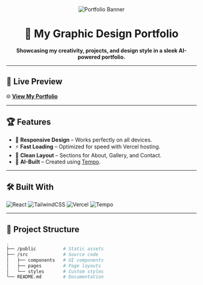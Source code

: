 <!-- Banner Image -->
<p align="center">
  <img src="https://via.placeholder.com/1000x300.png?text=My+Graphic+Design+Portfolio" alt="Portfolio Banner" />
</p>

<h1 align="center">🎨 My Graphic Design Portfolio</h1>
<p align="center">
  <b>Showcasing my creativity, projects, and design style in a sleek AI-powered portfolio.</b>
</p>

---

## 🚀 Live Preview
🌐 **[View My Portfolio](https://tempo-deployment-1fcfc4da-0f75-4375-853d-b96f6d80037-tempo-labs.vercel.app/)**

---

## 🏆 Features
- 📱 **Responsive Design** – Works perfectly on all devices.
- ⚡ **Fast Loading** – Optimized for speed with Vercel hosting.
- 🎯 **Clean Layout** – Sections for About, Gallery, and Contact.
- 🤖 **AI-Built** – Created using [Tempo](https://tempo.io/).

---

## 🛠️ Built With
![React](https://img.shields.io/badge/React-61DAFB?style=flat&logo=react&logoColor=black)
![TailwindCSS](https://img.shields.io/badge/Tailwind_CSS-38B2AC?style=flat&logo=tailwind-css&logoColor=white)
![Vercel](https://img.shields.io/badge/Vercel-000000?style=flat&logo=vercel&logoColor=white)
![Tempo](https://img.shields.io/badge/Tempo_NoCode-FF6F61?style=flat&logo=sparkpost&logoColor=white)

---

## 📂 Project Structure
```bash
.
├── /public          # Static assets
├── /src             # Source code
│   ├── components   # UI components
│   ├── pages        # Page layouts
│   └── styles       # Custom styles
└── README.md        # Documentation